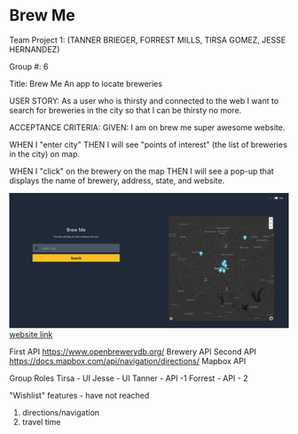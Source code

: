# Brew Me

Team Project 1: (TANNER BRIEGER, FORREST MILLS, TIRSA GOMEZ, JESSE HERNANDEZ)

Group #: 6

Title: Brew Me
An app to locate breweries

USER STORY:
As a user who is thirsty and connected to the web
I want to search for breweries in the city
so that I can be thirsty no more.

ACCEPTANCE CRITERIA:
GIVEN: I am on brew me super awesome website.

WHEN I "enter city"
THEN I will see "points of interest" (the list of breweries in the city) on map.

WHEN I "click" on the brewery on the map
THEN I will see a pop-up that displays the name of brewery, address, state, and website.

![website page](./assets/images/website.JPG)
[website link](https://jesseovr.github.io/brew-me/)

First API
https://www.openbrewerydb.org/
Brewery API
Second API
https://docs.mapbox.com/api/navigation/directions/
Mapbox API

Group Roles
Tirsa - UI
Jesse - UI
Tanner - API -1
Forrest - API - 2

"Wishlist" features - have not reached

1.  directions/navigation
2.  travel time
